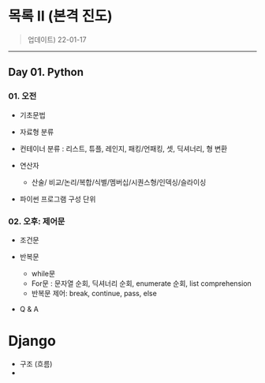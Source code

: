# 목록 Ⅱ (본격 진도)

> 업데이트) 22-01-17

---



## Day 01. Python

### 01. 오전

- 기초문법

- 자료형 분류

- 컨테이너 분류 : 리스트, 튜플, 레인지, 패킹/언패킹, 셋, 딕셔너리, 형 변환

- 연산자

  - 산술/ 비교/논리/복합/식별/멤버십/시퀀스형/인덱싱/슬라이싱

- 파이썬 프로그램 구성 단위

  

### 02. 오후: 제어문

- 조건문

- 반복문

  - while문 
  - For문 : 문자열 순회, 딕셔너리 순회, enumerate 순회, list comprehension
  - 반복문 제어: break, continue, pass, else

- Q & A

  

# Django 

- 구조 (흐름)
- 
